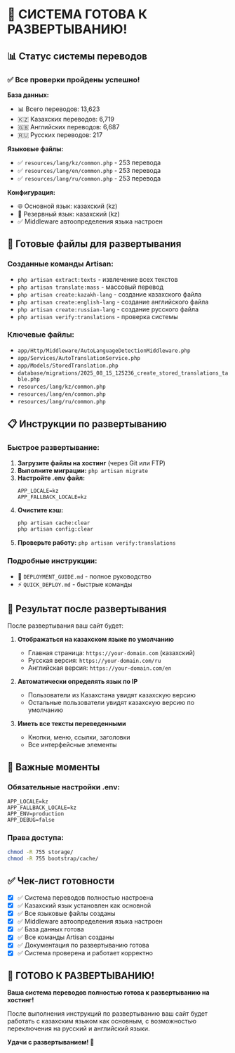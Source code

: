 # 🎉 СИСТЕМА ГОТОВА К РАЗВЕРТЫВАНИЮ!

## 📊 Статус системы переводов

### ✅ Все проверки пройдены успешно!

**База данных:**
- 📊 Всего переводов: 13,623
- 🇰🇿 Казахских переводов: 6,719
- 🇬🇧 Английских переводов: 6,687
- 🇷🇺 Русских переводов: 217

**Языковые файлы:**
- ✅ `resources/lang/kz/common.php` - 253 перевода
- ✅ `resources/lang/en/common.php` - 253 перевода
- ✅ `resources/lang/ru/common.php` - 253 перевода

**Конфигурация:**
- 🌐 Основной язык: казахский (kz)
- 🔄 Резервный язык: казахский (kz)
- ✅ Middleware автоопределения языка настроен

## 🚀 Готовые файлы для развертывания

### Созданные команды Artisan:
- `php artisan extract:texts` - извлечение всех текстов
- `php artisan translate:mass` - массовый перевод
- `php artisan create:kazakh-lang` - создание казахского файла
- `php artisan create:english-lang` - создание английского файла
- `php artisan create:russian-lang` - создание русского файла
- `php artisan verify:translations` - проверка системы

### Ключевые файлы:
- `app/Http/Middleware/AutoLanguageDetectionMiddleware.php`
- `app/Services/AutoTranslationService.php`
- `app/Models/StoredTranslation.php`
- `database/migrations/2025_08_15_125236_create_stored_translations_table.php`
- `resources/lang/kz/common.php`
- `resources/lang/en/common.php`
- `resources/lang/ru/common.php`

## 📋 Инструкции по развертыванию

### Быстрое развертывание:
1. **Загрузите файлы на хостинг** (через Git или FTP)
2. **Выполните миграции:** `php artisan migrate`
3. **Настройте .env файл:**
   ```env
   APP_LOCALE=kz
   APP_FALLBACK_LOCALE=kz
   ```
4. **Очистите кэш:**
   ```bash
   php artisan cache:clear
   php artisan config:clear
   ```
5. **Проверьте работу:** `php artisan verify:translations`

### Подробные инструкции:
- 📖 `DEPLOYMENT_GUIDE.md` - полное руководство
- ⚡ `QUICK_DEPLOY.md` - быстрые команды

## 🎯 Результат после развертывания

После развертывания ваш сайт будет:

1. **Отображаться на казахском языке по умолчанию**
   - Главная страница: `https://your-domain.com` (казахский)
   - Русская версия: `https://your-domain.com/ru`
   - Английская версия: `https://your-domain.com/en`

2. **Автоматически определять язык по IP**
   - Пользователи из Казахстана увидят казахскую версию
   - Остальные пользователи увидят казахскую версию по умолчанию

3. **Иметь все тексты переведенными**
   - Кнопки, меню, ссылки, заголовки
   - Все интерфейсные элементы

## 🚨 Важные моменты

### Обязательные настройки .env:
```env
APP_LOCALE=kz
APP_FALLBACK_LOCALE=kz
APP_ENV=production
APP_DEBUG=false
```

### Права доступа:
```bash
chmod -R 755 storage/
chmod -R 755 bootstrap/cache/
```

## ✅ Чек-лист готовности

- [x] ✅ Система переводов полностью настроена
- [x] ✅ Казахский язык установлен как основной
- [x] ✅ Все языковые файлы созданы
- [x] ✅ Middleware автоопределения языка настроен
- [x] ✅ База данных готова
- [x] ✅ Все команды Artisan созданы
- [x] ✅ Документация по развертыванию готова
- [x] ✅ Система проверена и работает корректно

## 🎉 ГОТОВО К РАЗВЕРТЫВАНИЮ!

**Ваша система переводов полностью готова к развертыванию на хостинг!**

После выполнения инструкций по развертыванию ваш сайт будет работать с казахским языком как основным, с возможностью переключения на русский и английский языки.

**Удачи с развертыванием! 🚀**
